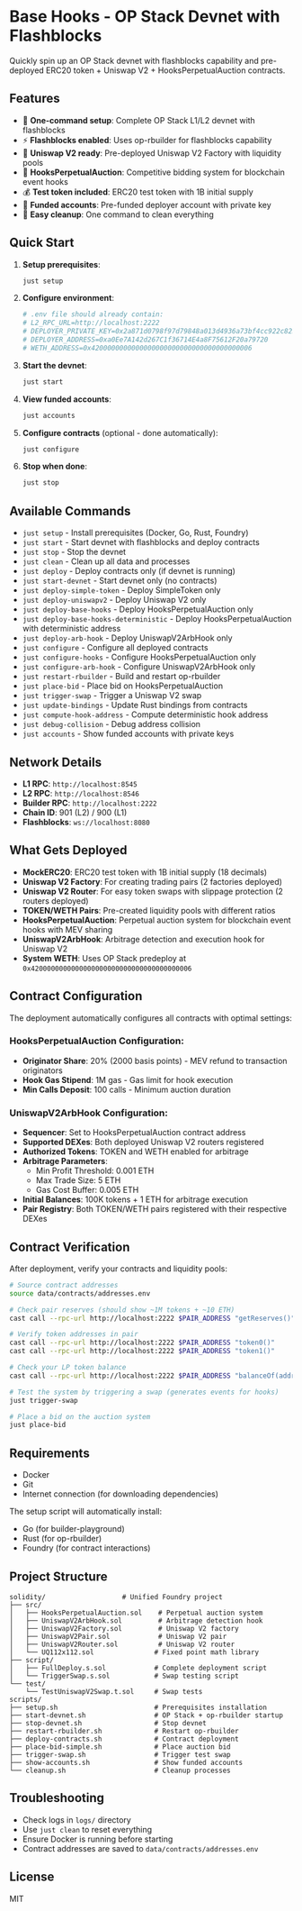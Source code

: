 # Base Hooks - OP Stack Devnet with Flashblocks

Quickly spin up an OP Stack devnet with flashblocks capability and pre-deployed ERC20 token + Uniswap V2 + HooksPerpetualAuction contracts.

## Features

- 🚀 **One-command setup**: Complete OP Stack L1/L2 devnet with flashblocks
- ⚡ **Flashblocks enabled**: Uses op-rbuilder for flashblocks capability
- 🦄 **Uniswap V2 ready**: Pre-deployed Uniswap V2 Factory with liquidity pools
- 🎯 **HooksPerpetualAuction**: Competitive bidding system for blockchain event hooks
- 💰 **Test token included**: ERC20 test token with 1B initial supply
- 🔑 **Funded accounts**: Pre-funded deployer account with private key
- 🧹 **Easy cleanup**: One command to clean everything

## Quick Start

1. **Setup prerequisites**:
   ```bash
   just setup
   ```

2. **Configure environment**:
   ```bash
   # .env file should already contain:
   # L2_RPC_URL=http://localhost:2222
   # DEPLOYER_PRIVATE_KEY=0x2a871d0798f97d79848a013d4936a73bf4cc922c825d33c1cf7073dff6d409c6
   # DEPLOYER_ADDRESS=0xa0Ee7A142d267C1f36714E4a8F75612F20a79720
   # WETH_ADDRESS=0x4200000000000000000000000000000000000006
   ```

3. **Start the devnet**:
   ```bash
   just start
   ```

4. **View funded accounts**:
   ```bash
   just accounts
   ```

5. **Configure contracts** (optional - done automatically):
   ```bash
   just configure
   ```

6. **Stop when done**:
   ```bash
   just stop
   ```

## Available Commands

- `just setup` - Install prerequisites (Docker, Go, Rust, Foundry)
- `just start` - Start devnet with flashblocks and deploy contracts
- `just stop` - Stop the devnet
- `just clean` - Clean up all data and processes
- `just deploy` - Deploy contracts only (if devnet is running)
- `just start-devnet` - Start devnet only (no contracts)
- `just deploy-simple-token` - Deploy SimpleToken only
- `just deploy-uniswapv2` - Deploy Uniswap V2 only
- `just deploy-base-hooks` - Deploy HooksPerpetualAuction only
- `just deploy-base-hooks-deterministic` - Deploy HooksPerpetualAuction with deterministic address
- `just deploy-arb-hook` - Deploy UniswapV2ArbHook only
- `just configure` - Configure all deployed contracts
- `just configure-hooks` - Configure HooksPerpetualAuction only
- `just configure-arb-hook` - Configure UniswapV2ArbHook only
- `just restart-rbuilder` - Build and restart op-rbuilder
- `just place-bid` - Place bid on HooksPerpetualAuction
- `just trigger-swap` - Trigger a Uniswap V2 swap
- `just update-bindings` - Update Rust bindings from contracts
- `just compute-hook-address` - Compute deterministic hook address
- `just debug-collision` - Debug address collision
- `just accounts` - Show funded accounts with private keys

## Network Details

- **L1 RPC**: `http://localhost:8545`
- **L2 RPC**: `http://localhost:8546`
- **Builder RPC**: `http://localhost:2222`
- **Chain ID**: 901 (L2) / 900 (L1)
- **Flashblocks**: `ws://localhost:8080`

## What Gets Deployed

- **MockERC20**: ERC20 test token with 1B initial supply (18 decimals)
- **Uniswap V2 Factory**: For creating trading pairs (2 factories deployed)
- **Uniswap V2 Router**: For easy token swaps with slippage protection (2 routers deployed)
- **TOKEN/WETH Pairs**: Pre-created liquidity pools with different ratios
- **HooksPerpetualAuction**: Perpetual auction system for blockchain event hooks with MEV sharing
- **UniswapV2ArbHook**: Arbitrage detection and execution hook for Uniswap V2
- **System WETH**: Uses OP Stack predeploy at `0x4200000000000000000000000000000000000006`

## Contract Configuration

The deployment automatically configures all contracts with optimal settings:

### HooksPerpetualAuction Configuration:
- **Originator Share**: 20% (2000 basis points) - MEV refund to transaction originators
- **Hook Gas Stipend**: 1M gas - Gas limit for hook execution
- **Min Calls Deposit**: 100 calls - Minimum auction duration

### UniswapV2ArbHook Configuration:
- **Sequencer**: Set to HooksPerpetualAuction contract address
- **Supported DEXes**: Both deployed Uniswap V2 routers registered
- **Authorized Tokens**: TOKEN and WETH enabled for arbitrage
- **Arbitrage Parameters**:
  - Min Profit Threshold: 0.001 ETH
  - Max Trade Size: 5 ETH  
  - Gas Cost Buffer: 0.005 ETH
- **Initial Balances**: 100K tokens + 1 ETH for arbitrage execution
- **Pair Registry**: Both TOKEN/WETH pairs registered with their respective DEXes

## Contract Verification

After deployment, verify your contracts and liquidity pools:

```bash
# Source contract addresses
source data/contracts/addresses.env

# Check pair reserves (should show ~1M tokens + ~10 ETH)
cast call --rpc-url http://localhost:2222 $PAIR_ADDRESS "getReserves()"

# Verify token addresses in pair
cast call --rpc-url http://localhost:2222 $PAIR_ADDRESS "token0()"
cast call --rpc-url http://localhost:2222 $PAIR_ADDRESS "token1()"

# Check your LP token balance
cast call --rpc-url http://localhost:2222 $PAIR_ADDRESS "balanceOf(address)" $DEPLOYER_ADDRESS

# Test the system by triggering a swap (generates events for hooks)
just trigger-swap

# Place a bid on the auction system
just place-bid
```

## Requirements

- Docker
- Git
- Internet connection (for downloading dependencies)

The setup script will automatically install:
- Go (for builder-playground)
- Rust (for op-rbuilder)
- Foundry (for contract interactions)

## Project Structure

```
solidity/                   # Unified Foundry project
├── src/
│   ├── HooksPerpetualAuction.sol    # Perpetual auction system
│   ├── UniswapV2ArbHook.sol         # Arbitrage detection hook
│   ├── UniswapV2Factory.sol         # Uniswap V2 factory
│   ├── UniswapV2Pair.sol            # Uniswap V2 pair
│   ├── UniswapV2Router.sol          # Uniswap V2 router
│   └── UQ112x112.sol               # Fixed point math library
├── script/
│   ├── FullDeploy.s.sol            # Complete deployment script
│   └── TriggerSwap.s.sol           # Swap testing script
└── test/
    └── TestUniswapV2Swap.t.sol     # Swap tests
scripts/
├── setup.sh                        # Prerequisites installation
├── start-devnet.sh                 # OP Stack + op-rbuilder startup
├── stop-devnet.sh                  # Stop devnet
├── restart-rbuilder.sh             # Restart op-rbuilder
├── deploy-contracts.sh             # Contract deployment
├── place-bid-simple.sh             # Place auction bid
├── trigger-swap.sh                 # Trigger test swap
├── show-accounts.sh                # Show funded accounts
└── cleanup.sh                      # Cleanup processes
```

## Troubleshooting

- Check logs in `logs/` directory
- Use `just clean` to reset everything
- Ensure Docker is running before starting
- Contract addresses are saved to `data/contracts/addresses.env`

## License

MIT
